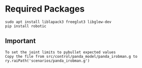 
# Required Packages

```
sudo apt install liblapack3 freeglut3 libglew-dev
pip install robotic
```

## Important

```
To set the joint limits to pybullet expected values
Copy the file from src/control/panda_model/panda_irobman.g to ry.raiPath('scenarios/panda_irobman.g')
```

